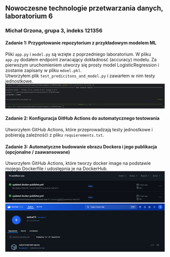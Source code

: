 ## Nowoczesne technologie przetwarzania danych, laboratorium 6
### Michał Grzona, grupa 3, indeks 121356
#### Zadanie 1: Przygotowanie repozytorium z przykładowym modelem ML
Pliki `app.py` i `model.py` są wzięte z poprzedniego laboratorium. W pliku `app.py` dodałem endpoint zwracający dokładnosć (accuracy) modelu. Za pierwszym uruchomieniem utworzy się prosty model LogisticRegression i zostanie zapisany w pliku `mdoel.pkl`.  
Utworzyłem plik `test_predicitons_and_model.py` i zawarłem w nim testy jednostkowe.
![img.png](img.png)
#### Zadanie 2: Konfiguracja GitHub Actions do automatycznego testowania
Utworzyłem GitHub Actions, które przeprowadzają testy jednostkowe i pobierają zależnośći z pliku `requierements.txt`.
#### Zadanie 3: Automatyczne budowanie obrazu Dockera i jego publikacja (opcjonalne / zaawansowane)
Utworzyłem GitHub Actions, które tworzy docker image na podstawie mojego Dockerfile i udostępnia je na DockerHub.
![img_1.png](img_1.png)
![img_2.png](img_2.png)
